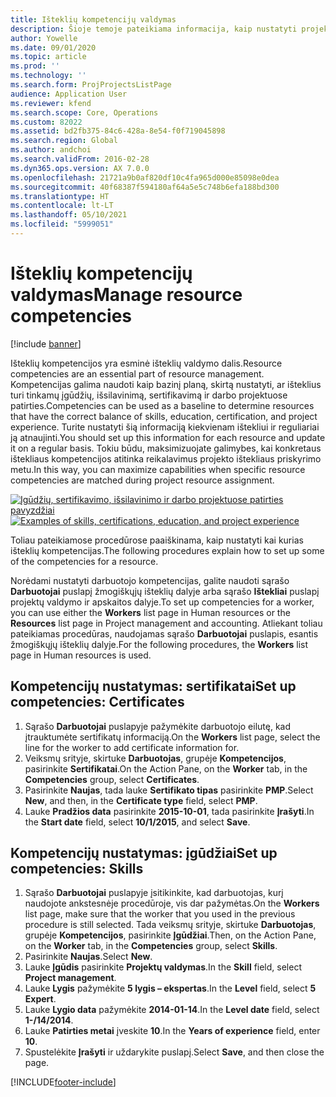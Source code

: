 ```yaml
---
title: Išteklių kompetencijų valdymas
description: Šioje temoje pateikiama informacija, kaip nustatyti projekto išteklių kompetencijas.
author: Yowelle
ms.date: 09/01/2020
ms.topic: article
ms.prod: ''
ms.technology: ''
ms.search.form: ProjProjectsListPage
audience: Application User
ms.reviewer: kfend
ms.search.scope: Core, Operations
ms.custom: 82022
ms.assetid: bd2fb375-84c6-428a-8e54-f0f719045898
ms.search.region: Global
ms.author: andchoi
ms.search.validFrom: 2016-02-28
ms.dyn365.ops.version: AX 7.0.0
ms.openlocfilehash: 21721a9b0af820df10c4fa965d000e85098e0dea
ms.sourcegitcommit: 40f68387f594180af64a5e5c748b6efa188bd300
ms.translationtype: HT
ms.contentlocale: lt-LT
ms.lasthandoff: 05/10/2021
ms.locfileid: "5999051"
---
```

# <a name="manage-resource-competencies"></a><span data-ttu-id="258be-103">Išteklių kompetencijų valdymas</span><span class="sxs-lookup"><span data-stu-id="258be-103">Manage resource competencies</span></span>

[!include [banner](../includes/banner.md)]

<span data-ttu-id="258be-104">Išteklių kompetencijos yra esminė išteklių valdymo dalis.</span><span class="sxs-lookup"><span data-stu-id="258be-104">Resource competencies are an essential part of resource management.</span></span> <span data-ttu-id="258be-105">Kompetencijas galima naudoti kaip bazinį planą, skirtą nustatyti, ar išteklius turi tinkamų įgūdžių, išsilavinimą, sertifikavimą ir darbo projektuose patirties.</span><span class="sxs-lookup"><span data-stu-id="258be-105">Competencies can be used as a baseline to determine resources that have the correct balance of skills, education, certification, and project experience.</span></span> <span data-ttu-id="258be-106">Turite nustatyti šią informaciją kiekvienam ištekliui ir reguliariai ją atnaujinti.</span><span class="sxs-lookup"><span data-stu-id="258be-106">You should set up this information for each resource and update it on a regular basis.</span></span> <span data-ttu-id="258be-107">Tokiu būdu, maksimizuojate galimybes, kai konkretaus ištekliaus kompetencijos atitinka reikalavimus projekto ištekliaus priskyrimo metu.</span><span class="sxs-lookup"><span data-stu-id="258be-107">In this way, you can maximize capabilities when specific resource competencies are matched during project resource assignment.</span></span>

<span data-ttu-id="258be-108">[![Įgūdžių, sertifikavimo, išsilavinimo ir darbo projektuose patirties pavyzdžiai](./media/projectresourcing06-1024x383.jpg)](./media/projectresourcing06.jpg)</span><span class="sxs-lookup"><span data-stu-id="258be-108">[![Examples of skills, certifications, education, and project experience](./media/projectresourcing06-1024x383.jpg)](./media/projectresourcing06.jpg)</span></span>

<span data-ttu-id="258be-109">Toliau pateikiamose procedūrose paaiškinama, kaip nustatyti kai kurias išteklių kompetencijas.</span><span class="sxs-lookup"><span data-stu-id="258be-109">The following procedures explain how to set up some of the competencies for a resource.</span></span>

<span data-ttu-id="258be-110">Norėdami nustatyti darbuotojo kompetencijas, galite naudoti sąrašo **Darbuotojai** puslapį žmogiškųjų išteklių dalyje arba sąrašo **Ištekliai** puslapį projektų valdymo ir apskaitos dalyje.</span><span class="sxs-lookup"><span data-stu-id="258be-110">To set up competencies for a worker, you can use either the **Workers** list page in Human resources or the **Resources** list page in Project management and accounting.</span></span> <span data-ttu-id="258be-111">Atliekant toliau pateikiamas procedūras, naudojamas sąrašo **Darbuotojai** puslapis, esantis žmogiškųjų išteklių dalyje.</span><span class="sxs-lookup"><span data-stu-id="258be-111">For the following procedures, the **Workers** list page in Human resources is used.</span></span>

## <a name="set-up-competencies-certificates"></a><span data-ttu-id="258be-112">Kompetencijų nustatymas: sertifikatai</span><span class="sxs-lookup"><span data-stu-id="258be-112">Set up competencies: Certificates</span></span>

1. <span data-ttu-id="258be-113">Sąrašo **Darbuotojai** puslapyje pažymėkite darbuotojo eilutę, kad įtrauktumėte sertifikatų informaciją.</span><span class="sxs-lookup"><span data-stu-id="258be-113">On the **Workers** list page, select the line for the worker to add certificate information for.</span></span>
2. <span data-ttu-id="258be-114">Veiksmų srityje, skirtuke **Darbuotojas**, grupėje **Kompetencijos**, pasirinkite **Sertifikatai**.</span><span class="sxs-lookup"><span data-stu-id="258be-114">On the Action Pane, on the **Worker** tab, in the **Competencies** group, select **Certificates**.</span></span>
3. <span data-ttu-id="258be-115">Pasirinkite **Naujas**, tada lauke **Sertifikato tipas** pasirinkite **PMP**.</span><span class="sxs-lookup"><span data-stu-id="258be-115">Select **New**, and then, in the **Certificate type** field, select **PMP**.</span></span>
4. <span data-ttu-id="258be-116">Lauke **Pradžios data** pasirinkite **2015-10-01**, tada pasirinkite **Įrašyti**.</span><span class="sxs-lookup"><span data-stu-id="258be-116">In the **Start date** field, select **10/1/2015**, and select **Save**.</span></span>

## <a name="set-up-competencies-skills"></a><span data-ttu-id="258be-117">Kompetencijų nustatymas: įgūdžiai</span><span class="sxs-lookup"><span data-stu-id="258be-117">Set up competencies: Skills</span></span>

1. <span data-ttu-id="258be-118">Sąrašo **Darbuotojai** puslapyje įsitikinkite, kad darbuotojas, kurį naudojote ankstesnėje procedūroje, vis dar pažymėtas.</span><span class="sxs-lookup"><span data-stu-id="258be-118">On the **Workers** list page, make sure that the worker that you used in the previous procedure is still selected.</span></span> <span data-ttu-id="258be-119">Tada veiksmų srityje, skirtuke **Darbuotojas**, grupėje **Kompetencijos**, pasirinkite **Įgūdžiai**.</span><span class="sxs-lookup"><span data-stu-id="258be-119">Then, on the Action Pane, on the **Worker** tab, in the **Competencies** group, select **Skills**.</span></span>
2. <span data-ttu-id="258be-120">Pasirinkite **Naujas**.</span><span class="sxs-lookup"><span data-stu-id="258be-120">Select **New**.</span></span>
3. <span data-ttu-id="258be-121">Lauke **Įgūdis** pasirinkite **Projektų valdymas**.</span><span class="sxs-lookup"><span data-stu-id="258be-121">In the **Skill** field, select **Project management**.</span></span>
4. <span data-ttu-id="258be-122">Lauke **Lygis** pažymėkite **5 lygis – ekspertas**.</span><span class="sxs-lookup"><span data-stu-id="258be-122">In the **Level** field, select **5 Expert**.</span></span>
5. <span data-ttu-id="258be-123">Lauke **Lygio data** pažymėkite **2014-01-14**.</span><span class="sxs-lookup"><span data-stu-id="258be-123">In the **Level date** field, select **1-/14/2014**.</span></span>
6. <span data-ttu-id="258be-124">Lauke **Patirties metai** įveskite **10**.</span><span class="sxs-lookup"><span data-stu-id="258be-124">In the **Years of experience** field, enter **10**.</span></span>
7. <span data-ttu-id="258be-125">Spustelėkite **Įrašyti** ir uždarykite puslapį.</span><span class="sxs-lookup"><span data-stu-id="258be-125">Select **Save**, and then close the page.</span></span>


[!INCLUDE[footer-include](../includes/footer-banner.md)]